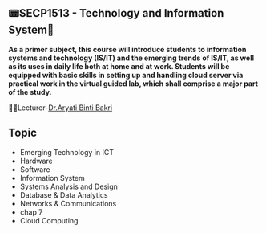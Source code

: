<h2>📟SECP1513 - Technology and Information System💾</h2>

**As a primer subject, this course will introduce students to information systems and technology (IS/IT) and the emerging trends of IS/IT, as well as its uses in daily life both at home and at work. Students will be equipped with basic skills in setting up and handling cloud server via practical work in the virtual guided lab, which shall comprise a major part of the study.**

👩‍🏫Lecturer-[Dr.Aryati Binti Bakri](https://github.com/Yatib)


## Topic

- Emerging Technology in ICT
- Hardware
- Software
- Information System
- Systems Analysis and Design
- Database & Data Analytics
- Networks & Communications
- chap 7
- Cloud Computing

